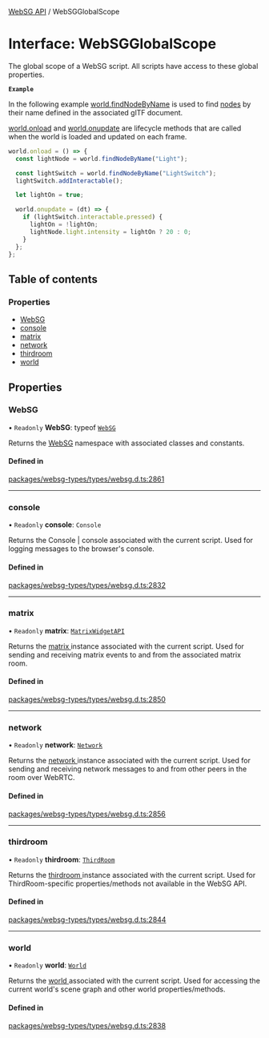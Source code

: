 [WebSG API](../README.md) / WebSGGlobalScope

# Interface: WebSGGlobalScope

The global scope of a WebSG script. All scripts have access to these global properties.

**`Example`**

In the following example [world.findNodeByName](../classes/WebSG.World.md#findnodebyname) is used to
find [nodes](../classes/WebSG.Node.md) by their name defined in the associated glTF document.

[world.onload](../classes/WebSG.World.md#onload) and [world.onupdate](../classes/WebSG.World.md#onupdate)
are lifecycle methods that are called when the world is loaded and updated on each frame.
```js
world.onload = () => {
  const lightNode = world.findNodeByName("Light");

  const lightSwitch = world.findNodeByName("LightSwitch");
  lightSwitch.addInteractable();

  let lightOn = true;

  world.onupdate = (dt) => {
    if (lightSwitch.interactable.pressed) {
      lightOn = !lightOn;
      lightNode.light.intensity = lightOn ? 20 : 0;
    }
  };
};
```

## Table of contents

### Properties

- [WebSG](WebSGGlobalScope.md#websg)
- [console](WebSGGlobalScope.md#console)
- [matrix](WebSGGlobalScope.md#matrix)
- [network](WebSGGlobalScope.md#network)
- [thirdroom](WebSGGlobalScope.md#thirdroom)
- [world](WebSGGlobalScope.md#world)

## Properties

### WebSG

• `Readonly` **WebSG**: typeof [`WebSG`](../modules/WebSG.md)

Returns the [WebSG](../modules/WebSG.md) namespace with associated classes and constants.

#### Defined in

[packages/websg-types/types/websg.d.ts:2861](https://github.com/thirdroom/thirdroom/blob/972fa72b/packages/websg-types/types/websg.d.ts#L2861)

___

### console

• `Readonly` **console**: `Console`

Returns the Console | console associated with the current script.
Used for logging messages to the browser's console.

#### Defined in

[packages/websg-types/types/websg.d.ts:2832](https://github.com/thirdroom/thirdroom/blob/972fa72b/packages/websg-types/types/websg.d.ts#L2832)

___

### matrix

• `Readonly` **matrix**: [`MatrixWidgetAPI`](MatrixWidgetAPI.md)

Returns the [matrix ](MatrixWidgetAPI.md) instance associated with the current script.
Used for sending and receiving matrix events to and from the associated matrix room.

#### Defined in

[packages/websg-types/types/websg.d.ts:2850](https://github.com/thirdroom/thirdroom/blob/972fa72b/packages/websg-types/types/websg.d.ts#L2850)

___

### network

• `Readonly` **network**: [`Network`](../classes/WebSGNetworking.Network.md)

Returns the [network ](../classes/WebSGNetworking.Network.md) instance associated with the current script.
Used for sending and receiving network messages to and from other peers in the room over WebRTC.

#### Defined in

[packages/websg-types/types/websg.d.ts:2856](https://github.com/thirdroom/thirdroom/blob/972fa72b/packages/websg-types/types/websg.d.ts#L2856)

___

### thirdroom

• `Readonly` **thirdroom**: [`ThirdRoom`](../classes/ThirdRoom-1.md)

Returns the [thirdroom ](../classes/ThirdRoom-1.md) instance associated with the current script.
Used for ThirdRoom-specific properties/methods not available in the WebSG API.

#### Defined in

[packages/websg-types/types/websg.d.ts:2844](https://github.com/thirdroom/thirdroom/blob/972fa72b/packages/websg-types/types/websg.d.ts#L2844)

___

### world

• `Readonly` **world**: [`World`](../classes/WebSG.World.md)

Returns the [world ](../classes/WebSG.World.md) associated with the current script.
Used for accessing the current world's scene graph and other world properties/methods.

#### Defined in

[packages/websg-types/types/websg.d.ts:2838](https://github.com/thirdroom/thirdroom/blob/972fa72b/packages/websg-types/types/websg.d.ts#L2838)
